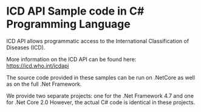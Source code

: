 # ICD API Sample code in C# Programming Language

ICD API allows programmatic access to the International Classification of Diseases (ICD).

More information on the ICD API can be found here:
https://icd.who.int/icdapi

The source code provided in these samples can be run on .NetCore as well as on the full .Net Framework. 

We provide two separate projects: one for the .Net Framework 4.7 and one for .Net Core 2.0
However, the actual C# code is identical in these projects.


